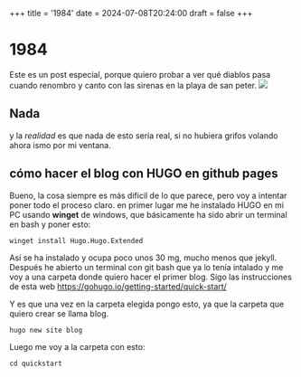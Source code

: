 +++
title = '1984'
date = 2024-07-08T20:24:00
draft = false
+++

# 1984
Este es un post especial, porque quiero probar a ver qué diablos pasa cuando renombro y canto con las sirenas en la playa de san peter.
![](https://static.wikia.nocookie.net/mitologiagriega/images/5/57/Grifo.png/revision/latest?cb=20140630222640&path-prefix=es)

## Nada
y la *realidad* es que nada de esto sería real, si no hubiera grifos volando ahora ismo por mi ventana.

## cómo hacer el blog con HUGO en github pages
Bueno, la cosa siempre es más dificil de lo que parece, pero voy a intentar poner todo el proceso claro.
en primer lugar me he instalado HUGO en mi PC usando **winget** de windows, que básicamente ha sido abrir un terminal en bash y poner esto:

```
winget install Hugo.Hugo.Extended
```
Así se ha instalado y ocupa poco unos 30 mg, mucho menos que jekyll.
Después he abierto un terminal con git bash que ya lo tenía intalado y me voy a una carpeta donde quiero hacer el primer blog.
Sigo las instrucciones de esta web <https://gohugo.io/getting-started/quick-start/>

Y es que una vez en la carpeta elegida pongo esto, ya que la carpeta que quiero crear se llama blog.
```
hugo new site blog
```
Luego me voy a la carpeta con esto:

`cd quickstart`


